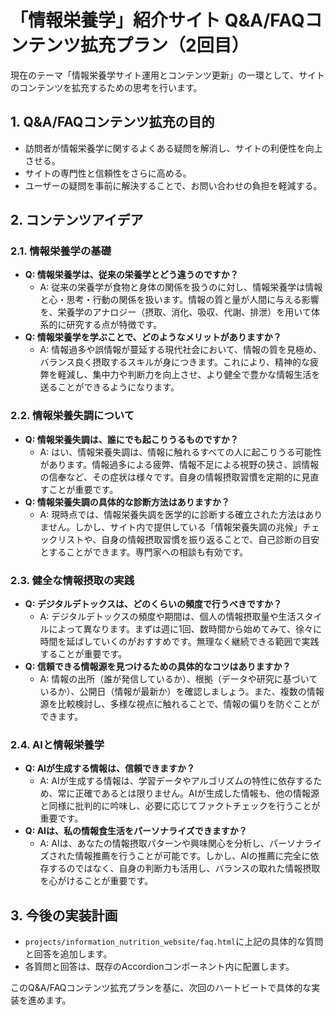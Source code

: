 # 「情報栄養学」紹介サイト Q&A/FAQコンテンツ拡充プラン（2回目）

現在のテーマ「情報栄養学サイト運用とコンテンツ更新」の一環として、サイトのコンテンツを拡充するための思考を行います。

## 1. Q&A/FAQコンテンツ拡充の目的

- 訪問者が情報栄養学に関するよくある疑問を解消し、サイトの利便性を向上させる。
- サイトの専門性と信頼性をさらに高める。
- ユーザーの疑問を事前に解決することで、お問い合わせの負担を軽減する。

## 2. コンテンツアイデア

### 2.1. 情報栄養学の基礎

- **Q: 情報栄養学は、従来の栄養学とどう違うのですか？**
    - A: 従来の栄養学が食物と身体の関係を扱うのに対し、情報栄養学は情報と心・思考・行動の関係を扱います。情報の質と量が人間に与える影響を、栄養学のアナロジー（摂取、消化、吸収、代謝、排泄）を用いて体系的に研究する点が特徴です。
- **Q: 情報栄養学を学ぶことで、どのようなメリットがありますか？**
    - A: 情報過多や誤情報が蔓延する現代社会において、情報の質を見極め、バランス良く摂取するスキルが身につきます。これにより、精神的な疲弊を軽減し、集中力や判断力を向上させ、より健全で豊かな情報生活を送ることができるようになります。

### 2.2. 情報栄養失調について

- **Q: 情報栄養失調は、誰にでも起こりうるものですか？**
    - A: はい、情報栄養失調は、情報に触れるすべての人に起こりうる可能性があります。情報過多による疲弊、情報不足による視野の狭さ、誤情報の信奉など、その症状は様々です。自身の情報摂取習慣を定期的に見直すことが重要です。
- **Q: 情報栄養失調の具体的な診断方法はありますか？**
    - A: 現時点では、情報栄養失調を医学的に診断する確立された方法はありません。しかし、サイト内で提供している「情報栄養失調の兆候」チェックリストや、自身の情報摂取習慣を振り返ることで、自己診断の目安とすることができます。専門家への相談も有効です。

### 2.3. 健全な情報摂取の実践

- **Q: デジタルデトックスは、どのくらいの頻度で行うべきですか？**
    - A: デジタルデトックスの頻度や期間は、個人の情報摂取量や生活スタイルによって異なります。まずは週に1回、数時間から始めてみて、徐々に時間を延ばしていくのがおすすめです。無理なく継続できる範囲で実践することが重要です。
- **Q: 信頼できる情報源を見つけるための具体的なコツはありますか？**
    - A: 情報の出所（誰が発信しているか）、根拠（データや研究に基づいているか）、公開日（情報が最新か）を確認しましょう。また、複数の情報源を比較検討し、多様な視点に触れることで、情報の偏りを防ぐことができます。

### 2.4. AIと情報栄養学

- **Q: AIが生成する情報は、信頼できますか？**
    - A: AIが生成する情報は、学習データやアルゴリズムの特性に依存するため、常に正確であるとは限りません。AIが生成した情報も、他の情報源と同様に批判的に吟味し、必要に応じてファクトチェックを行うことが重要です。
- **Q: AIは、私の情報食生活をパーソナライズできますか？**
    - A: AIは、あなたの情報摂取パターンや興味関心を分析し、パーソナライズされた情報推薦を行うことが可能です。しかし、AIの推薦に完全に依存するのではなく、自身の判断力も活用し、バランスの取れた情報摂取を心がけることが重要です。

## 3. 今後の実装計画

- `projects/information_nutrition_website/faq.html`に上記の具体的な質問と回答を追加します。
- 各質問と回答は、既存のAccordionコンポーネント内に配置します。

このQ&A/FAQコンテンツ拡充プランを基に、次回のハートビートで具体的な実装を進めます。